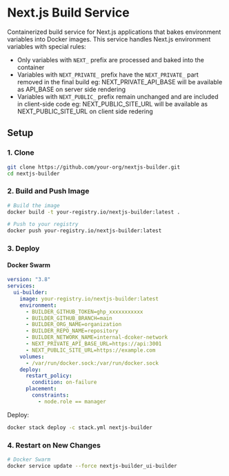 # Next.js Build Service

Containerized build service for Next.js applications that bakes environment variables into Docker images. This service handles Next.js environment variables with special rules:

- Only variables with `NEXT_` prefix are processed and baked into the container
- Variables with `NEXT_PRIVATE_` prefix have the `NEXT_PRIVATE_` part removed in the final build
    eg: NEXT_PRIVATE_API_BASE will be available as API_BASE on server side rendering
- Variables with `NEXT_PUBLIC_` prefix remain unchanged and are included in client-side code
    eg: NEXT_PUBLIC_SITE_URL will be available as NEXT_PUBLIC_SITE_URL on client side redering

## Setup

### 1. Clone

```bash
git clone https://github.com/your-org/nextjs-builder.git
cd nextjs-builder
```

### 2. Build and Push Image

```bash
# Build the image
docker build -t your-registry.io/nextjs-builder:latest .

# Push to your registry
docker push your-registry.io/nextjs-builder:latest
```

### 3. Deploy

#### Docker Swarm

```yaml
version: "3.8"
services:
  ui-builder:
    image: your-registry.io/nextjs-builder:latest
    environment:
      - BUILDER_GITHUB_TOKEN=ghp_xxxxxxxxxxx
      - BUILDER_GITHUB_BRANCH=main
      - BUILDER_ORG_NAME=organization
      - BUILDER_REPO_NAME=repository
      - BUILDER_NETWORK_NAME=internal-dcoker-network
      - NEXT_PRIVATE_API_BASE_URL=https://api:3001
      - NEXT_PUBLIC_SITE_URL=https://example.com
    volumes:
      - /var/run/docker.sock:/var/run/docker.sock
    deploy:
      restart_policy:
        condition: on-failure
      placement:
        constraints:
          - node.role == manager
```

Deploy:
```bash
docker stack deploy -c stack.yml nextjs-builder
```

### 4. Restart on New Changes

```bash
# Docker Swarm
docker service update --force nextjs-builder_ui-builder